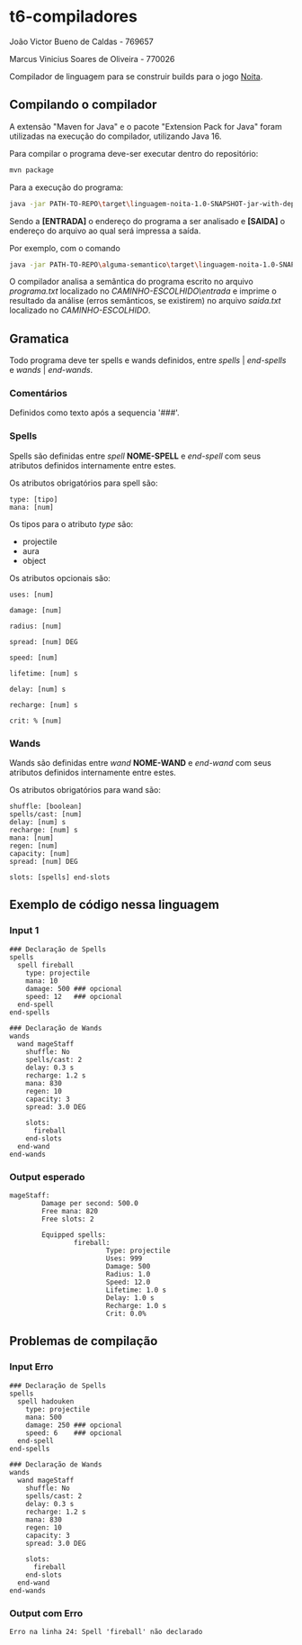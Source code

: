 # t6-compiladores

João Victor Bueno de Caldas - 769657

Marcus Vinicius Soares de Oliveira - 770026

Compilador de linguagem para se construir builds para o jogo [Noita](https://noitagame.com/).

## Compilando o compilador

A extensão "Maven for Java" e o pacote "Extension Pack for Java" foram utilizadas na execução do compilador, utilizando Java 16.

Para compilar o programa deve-ser executar dentro do repositório:

```bash
mvn package
```

Para a execução do programa:

```bash
java -jar PATH-TO-REPO\target\linguagem-noita-1.0-SNAPSHOT-jar-with-dependencies.jar [ENTRADA] [SAIDA]
```

Sendo a **[ENTRADA]** o endereço do programa a ser analisado e **[SAIDA]** o endereço do arquivo ao qual será impressa a saída.

Por exemplo, com o comando

```bash
java -jar PATH-TO-REPO\alguma-semantico\target\linguagem-noita-1.0-SNAPSHOT-jar-with-dependencies.jar CAMINHO-ESCOLHIDO\entrada\programa.txt CAMINHO-ESCOLHIDO\saida.txt
```

O compilador analisa a semântica do programa escrito no arquivo *programa.txt* localizado no *CAMINHO-ESCOLHIDO\entrada* e imprime o resultado da análise (erros semânticos, se existirem) no arquivo *saida.txt* localizado no *CAMINHO-ESCOLHIDO*.

## Gramatica

Todo programa deve ter spells e wands definidos, entre *spells* | *end-spells* e *wands* | *end-wands*.

### Comentários

Definidos como texto após a sequencia '###'.

### Spells

Spells são definidas entre *spell* **NOME-SPELL** e *end-spell* com seus atributos definidos internamente entre estes.

Os atributos obrigatórios para spell são:

```noita
type: [tipo]
mana: [num]
```

Os tipos para o atributo *type* são:

- projectile
- aura
- object

Os atributos opcionais são:

```noita
uses: [num]

damage: [num]

radius: [num]

spread: [num] DEG

speed: [num]

lifetime: [num] s

delay: [num] s

recharge: [num] s

crit: % [num]
```

### Wands

Wands são definidas entre *wand* **NOME-WAND** e *end-wand* com seus atributos definidos internamente entre estes.

Os atributos obrigatórios para wand são:

```noita
shuffle: [boolean]
spells/cast: [num]
delay: [num] s
recharge: [num] s
mana: [num]
regen: [num]
capacity: [num]
spread: [num] DEG

slots: [spells] end-slots
```

## Exemplo de código nessa linguagem

### Input 1

```noita
### Declaração de Spells
spells
  spell fireball
    type: projectile
    mana: 10
    damage: 500 ### opcional
    speed: 12   ### opcional
  end-spell
end-spells

### Declaração de Wands
wands
  wand mageStaff
    shuffle: No
    spells/cast: 2
    delay: 0.3 s
    recharge: 1.2 s
    mana: 830
    regen: 10
    capacity: 3
    spread: 3.0 DEG
    
    slots:
      fireball
    end-slots
  end-wand
end-wands
```

### Output esperado

```noita
mageStaff:
        Damage per second: 500.0
        Free mana: 820
        Free slots: 2

        Equipped spells:
                fireball:
                        Type: projectile
                        Uses: 999
                        Damage: 500
                        Radius: 1.0
                        Speed: 12.0
                        Lifetime: 1.0 s
                        Delay: 1.0 s
                        Recharge: 1.0 s
                        Crit: 0.0%
```

## Problemas de compilação

### Input Erro

```noita
### Declaração de Spells
spells
  spell hadouken
    type: projectile
    mana: 500
    damage: 250 ### opcional
    speed: 6    ### opcional
  end-spell
end-spells

### Declaração de Wands
wands
  wand mageStaff
    shuffle: No
    spells/cast: 2
    delay: 0.3 s
    recharge: 1.2 s
    mana: 830
    regen: 10
    capacity: 3
    spread: 3.0 DEG
    
    slots:
      fireball
    end-slots
  end-wand
end-wands
```

### Output com Erro

```noita
Erro na linha 24: Spell 'fireball' não declarado
```
